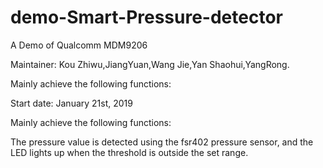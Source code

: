# demo-Smart-Pressure-detector

A Demo of Qualcomm MDM9206

Maintainer: Kou Zhiwu,JiangYuan,Wang Jie,Yan Shaohui,YangRong.

Mainly achieve the following functions:

Start date: January 21st, 2019

Mainly achieve the following functions:

The pressure value is detected using the fsr402 pressure sensor, and the LED lights up when the threshold is outside the set range.
